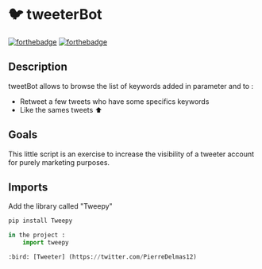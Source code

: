 # :bird: tweeterBot
[![forthebadge](https://forthebadge.com/images/badges/made-with-python.svg)](https://forthebadge.com) [![forthebadge](https://forthebadge.com/images/badges/for-robots.svg)](https://forthebadge.com)

## Description

tweetBot allows to browse the list of keywords added in parameter and to : 

- Retweet a few tweets who have some specifics keywords 
- Like the sames tweets :arrow_up:

## Goals 

This little script is an exercise to increase the visibility of a tweeter account for purely marketing purposes.

## Imports 
Add the library called "Tweepy" 
```python
pip install Tweepy

in the project : 
    import tweepy

:bird: [Tweeter] (https://twitter.com/PierreDelmas12) 

